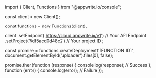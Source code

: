 import { Client,  Functions } from "@appwrite.io/console";

const client = new Client();

const functions = new Functions(client);

client
    .setEndpoint('https://cloud.appwrite.io/v1') // Your API Endpoint
    .setProject('5df5acd0d48c2') // Your project ID
;

const promise = functions.createDeployment('[FUNCTION_ID]', document.getElementById('uploader').files[0], false);

promise.then(function (response) {
    console.log(response); // Success
}, function (error) {
    console.log(error); // Failure
});